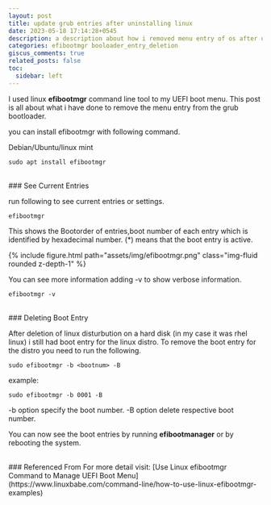 ```yaml
---
layout: post
title: update grub entries after uninstalling linux
date: 2023-05-18 17:14:28+0545
description: a description about how i removed menu entry of os after uninstalling operating system.
categories: efibootmgr booloader_entry_deletion
giscus_comments: true
related_posts: false
toc:
  sidebar: left
---
```


<!--
## Adding a Table of Contents

To add a table of contents to a post as a sidebar, simply add
```yml
toc:
  sidebar: left
```
-->

I used linux **efibootmgr** command line tool to my UEFI boot menu. This post is all about what i have done to remove the menu entry from the grub bootloader.

you can install efibootmgr with following command.

Debian/Ubuntu/linux mint
```
sudo apt install efibootmgr
```
<br>
### See Current Entries

run following to see current entries or settings.

```
efibootmgr
```

This shows the Bootorder of entries,boot number of each entry which is identified by hexadecimal number. (*) means that the boot entry is active.

<div>
    <div class="col-sm mt-3 mt-md-0">
        {% include figure.html path="assets/img/efibootmgr.png" class="img-fluid rounded z-depth-1" %}
    </div>
</div>


You can see more information adding -v to show verbose information.

```
efibootmgr -v
```

<br>
### Deleting Boot Entry

After deletion of linux disturbution on a hard disk (in my case it was rhel linux) i still had boot entry for the linux distro. To remove the boot entry for the distro you need to run the following.

```
sudo efibootmgr -b <bootnum> -B
```

example:
```
sudo efibootmgr -b 0001 -B
```

-b option specify the boot number. -B option delete respective boot number.

<p> You can now see the boot entries by running <b>efibootmanager</b> or by rebooting the system.</p>

<br>
### Referenced From
For more detail visit: 
[Use Linux efibootmgr Command to Manage UEFI Boot Menu](https://www.linuxbabe.com/command-line/how-to-use-linux-efibootmgr-examples)
<br>

<!---

## Customizing Your Table of Contents
{:data-toc-text="Customizing"}

If you want to learn more about how to customize the table of contents of your sidebar, you can check the [bootstrap-toc](https://afeld.github.io/bootstrap-toc/) documentation. Notice that you can even customize the text of the heading that will be displayed on the sidebar.

### Example of Sub-Heading 2

Jean shorts raw denim Vice normcore, art party High Life PBR skateboard stumptown vinyl kitsch. Four loko meh 8-bit, tousled banh mi tilde forage Schlitz dreamcatcher twee 3 wolf moon. Chambray asymmetrical paleo salvia, sartorial umami four loko master cleanse drinking vinegar brunch. <a href="https://www.pinterest.com">Pinterest</a> DIY authentic Schlitz, hoodie Intelligentsia butcher trust fund brunch shabby chic Kickstarter forage flexitarian. Direct trade <a href="https://en.wikipedia.org/wiki/Cold-pressed_juice">cold-pressed</a> meggings stumptown plaid, pop-up taxidermy. Hoodie XOXO fingerstache scenester Echo Park. Plaid ugh Wes Anderson, freegan pug selvage fanny pack leggings pickled food truck DIY irony Banksy.

### Example of another Sub-Heading 2

Jean shorts raw denim Vice normcore, art party High Life PBR skateboard stumptown vinyl kitsch. Four loko meh 8-bit, tousled banh mi tilde forage Schlitz dreamcatcher twee 3 wolf moon. Chambray asymmetrical paleo salvia, sartorial umami four loko master cleanse drinking vinegar brunch. <a href="https://www.pinterest.com">Pinterest</a> DIY authentic Schlitz, hoodie Intelligentsia butcher trust fund brunch shabby chic Kickstarter forage flexitarian. Direct trade <a href="https://en.wikipedia.org/wiki/Cold-pressed_juice">cold-pressed</a> meggings stumptown plaid, pop-up taxidermy. Hoodie XOXO fingerstache scenester Echo Park. Plaid ugh Wes Anderson, freegan pug selvage fanny pack leggings pickled food truck DIY irony Banksy.

-->
